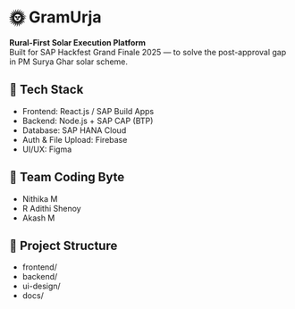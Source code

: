 # 🌞 GramUrja

**Rural-First Solar Execution Platform**  
Built for SAP Hackfest Grand Finale 2025 — to solve the post-approval gap in PM Surya Ghar solar scheme.

## 🔧 Tech Stack
- Frontend: React.js / SAP Build Apps
- Backend: Node.js + SAP CAP (BTP)
- Database: SAP HANA Cloud
- Auth & File Upload: Firebase
- UI/UX: Figma

## 👥 Team Coding Byte
- Nithika M
- R Adithi Shenoy
- Akash M

## 📂 Project Structure
- frontend/
- backend/
- ui-design/
- docs/

